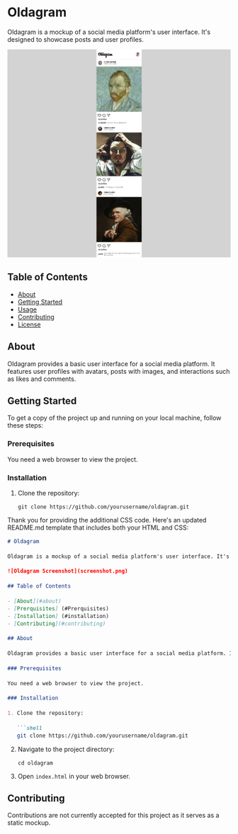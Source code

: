 # Oldagram

Oldagram is a mockup of a social media platform's user interface. It's designed to showcase posts and user profiles.

![Oldagram Screenshot](images/Screenshot.png)

## Table of Contents

- [About](#about)
- [Getting Started](#getting-started)
- [Usage](#usage)
- [Contributing](#contributing)
- [License](#license)

## About

Oldagram provides a basic user interface for a social media platform. It features user profiles with avatars, posts with images, and interactions such as likes and comments.

## Getting Started

To get a copy of the project up and running on your local machine, follow these steps:

### Prerequisites

You need a web browser to view the project.

### Installation

1. Clone the repository:

   ```shell
   git clone https://github.com/yourusername/oldagram.git

Thank you for providing the additional CSS code. Here's an updated README.md template that includes both your HTML and CSS:

```markdown
# Oldagram

Oldagram is a mockup of a social media platform's user interface. It's designed to showcase posts and user profiles.

![Oldagram Screenshot](screenshot.png)

## Table of Contents

- [About](#about)
- [Prerquisites] (#Prerquisites)
- [Installation] (#installation)
- [Contributing](#contributing)

## About

Oldagram provides a basic user interface for a social media platform. It features user profiles with avatars, posts with images, and interactions such as likes and comments.

### Prerequisites

You need a web browser to view the project.

### Installation

1. Clone the repository:

   ```shell
   git clone https://github.com/yourusername/oldagram.git
   ```

2. Navigate to the project directory:

   ```shell
   cd oldagram
   ```

3. Open `index.html` in your web browser.


## Contributing

Contributions are not currently accepted for this project as it serves as a static mockup.
